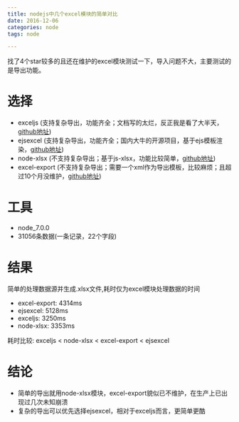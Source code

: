 ```yaml
---
title: nodejs中几个excel模块的简单对比
date: 2016-12-06
categories: node
tags: node

---
```


找了4个star较多的且还在维护的excel模块测试一下，导入问题不大，主要测试的是导出功能。
<!--more-->

选择
===
- exceljs (支持复杂导出，功能齐全；文档写的太烂，反正我是看了大半天，[github地址](https://github.com/guyonroche/exceljs))
- ejsexcel (支持复杂导出，功能齐全；国内大牛的开源项目，基于ejs模板渲染，[github地址](https://github.com/sail-sail/ejsExcel))
- node-xlsx (不支持复杂导出；基于js-xlsx，功能比较简单，[github地址](https://github.com/mgcrea/node-xlsx))
- excel-export (不支持复杂导出；需要一个xml作为导出模板，比较麻烦；且超过10个月没维护，[github地址](https://github.com/functionscope/Node-Excel-Export))

工具
====
- node_7.0.0
- 31056条数据(一条记录，22个字段)

结果
====
简单的处理数据源并生成.xlsx文件,耗时仅为excel模块处理数据的时间
- excel-export: 4314ms
- ejsexcel: 5128ms
- exceljs: 3250ms
- node-xlsx: 3353ms

耗时比较:
exceljs < node-xlsx < excel-export < ejsexcel

结论
===
- 简单的导出就用node-xlsx模块，excel-export貌似已不维护，在生产上已出现过几次未知崩溃
- 复杂的导出可以优先选择ejsexcel，相对于exceljs而言，更简单更酷






